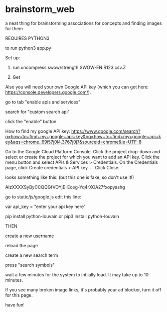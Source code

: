# brainstorm_web
a neat thing for brainstorming associations for concepts and finding images for them


REQUIRES PYTHON3

to run
python3 app.py

Set up:
1. run
uncompress swow/strength.SWOW-EN.R123.csv.Z 

2. Get 

Also you will need your own Google API key (which you can get here: https://console.developers.google.com/).

go to tab "enable apis and services"

search for "custom search api"

click the "enable" button

How to find my google API key:
https://www.google.com/search?q=how+to+find+my+google+api+key&oq=how+to+find+my+google+api+key&aqs=chrome..69i57j0l4.3767j0j7&sourceid=chrome&ie=UTF-8

Go to the Google Cloud Platform Console.
Click the project drop-down and select or create the project for which you want to add an API key.
Click the menu button and select APIs & Services > Credentials.
On the Credentials page, click Create credentials > API key. ...
Click Close.

looks something like this: (but this one is fake, so don't use it!)

AIzXXXXSyByCCQQGfVOYjE-Eceg-Yq4rXOA27fxopyashg

go to static/js/google.js
edit this line:

var api_key = "enter your api key here"

pip install python-louvain
or
pip3 install python-louvain

THEN

create a new username

reload the page

create a new search term

press "search symbols"

wait a few minutes for the system to intiially load. It may take up to 10 minutes.

If you see many broken image links, it's probably your ad blocker, turn it off for this page.

have fun!





